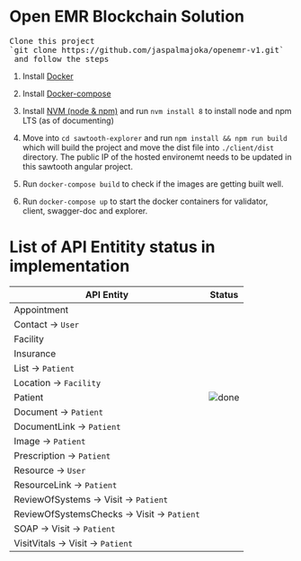 # Open EMR Blockchain Solution
<pre>
Clone this project
`git clone https://github.com/jaspalmajoka/openemr-v1.git`
 and follow the steps
</pre>

1. Install [Docker](https://docs.docker.com/install/linux/docker-ce/ubuntu/#install-using-the-repository)

2. Install [Docker-compose](https://docs.docker.com/compose/install/#install-compose)

3. Install [NVM (node & npm)](https://github.com/creationix/nvm#installation) and run `nvm install 8` to install node and npm LTS (as of documenting)

4. Move into `cd sawtooth-explorer` and run `npm install && npm run build` which will build the project and move the dist file into `./client/dist` directory. The public IP of the hosted environemt needs to be updated in this sawtooth angular project.

5. Run `docker-compose build` to check if the images are getting built well.

6. Run `docker-compose up` to start the docker containers for validator, client, swagger-doc and explorer.

# List of API Entitity status in implementation

API Entity  | Status 
--- | --- |
Appointment |  
Contact -> `User` |
Facility |
Insurance |
List -> `Patient` |
Location -> `Facility` |
Patient | ![done](https://www.iconfinder.com/icons/299110/download/png/20 "Completed") 
Document -> `Patient` |
DocumentLink -> `Patient` |
Image -> `Patient` |
Prescription -> `Patient` |
Resource -> `User` |
ResourceLink -> `Patient` |
ReviewOfSystems -> Visit -> `Patient` |
ReviewOfSystemsChecks -> Visit -> `Patient` |
SOAP -> Visit -> `Patient` |
VisitVitals -> Visit -> `Patient` |
 